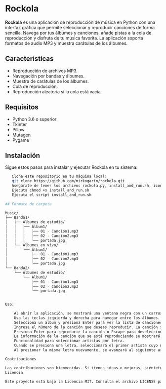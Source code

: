 # Rockola

**Rockola** es una aplicación de reproducción de música en Python con una interfaz gráfica que permite seleccionar y reproducir canciones de forma sencilla. Navega por tus álbumes y canciones, añade pistas a la cola de reproducción y disfruta de tu música favorita. La aplicación soporta formatos de audio MP3 y muestra carátulas de los álbumes.

## Características

- Reproducción de archivos MP3.
- Navegación por bandas y álbumes.
- Muestra de carátulas de los álbumes.
- Cola de reproducción.
- Reproducción aleatoria si la cola está vacía.

## Requisitos

- Python 3.6 o superior
- Tkinter
- Pillow
- Mutagen
- Pygame

## Instalación

Sigue estos pasos para instalar y ejecutar Rockola en tu sistema:
```sh
   Clona este repositorio en tu máquina local:
   git clone https://github.com/mirkogarin/rockola.git
   Asegúrate de tener los archivos rockola.py, install_and_run.sh, icono.png en el mismo directorio.
   Ejecuta chmod +x install_and_run.sh
   Ejecuta el script install_and_run.sh
   
## Formato de carpeta

Music/
├── Banda1/
│   ├── Álbumes de estudio/
│   │   ├── Álbum1/
│   │   │   ├── 01 - Canción1.mp3
│   │   │   ├── 02 - Canción2.mp3
│   │   │   └── portada.jpg
│   └── Álbumes en vivo/
│       └── Álbum1/
│           ├── 01 - Canción1.mp3
│           ├── 02 - Canción2.mp3
│           └── portada.jpg
└── Banda2/
    └── Álbumes de estudio/
        └── Álbum1/
            ├── 01 - Canción1.mp3
            ├── 02 - Canción2.mp3
            └── portada.jpg
            

Uso:

    Al abrir la aplicación, se mostrará una ventana negra con un carrusel de álbumes en el centro.
    Usa las teclas izquierda y derecha para navegar entre los álbumes.
    Selecciona un álbum y presiona Enter para ver la lista de canciones.
    Ingresa el número de la canción que deseas reproducir. La canción seleccionada se pondrá en verde.
    Presiona Enter para reproducir la canción o Escape para deseleccionarla y elegir otra.
    La información de la canción que se está reproduciendo se mostrará en la parte inferior de la ventana.
    Funcionalidad para seleccionar artistas por letra.
    Cuando se presiona una letra, seleccionará el primer artista cuyo nombre comience con esa letra.
    Al presionar la misma letra nuevamente, se avanzará al siguiente artista que comience con esa letra

Contribuciones

Las contribuciones son bienvenidas. Si tienes ideas o mejoras, siéntete libre de abrir un issue o un pull request.
Licencia

Este proyecto está bajo la Licencia MIT. Consulta el archivo LICENSE para más detalles.
